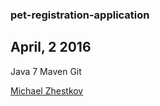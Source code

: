 ### pet-registration-application

## April, 2 2016

Java 7
Maven
Git

[Michael Zhestkov](mailto:michaelzhestkov@gmail.com)
